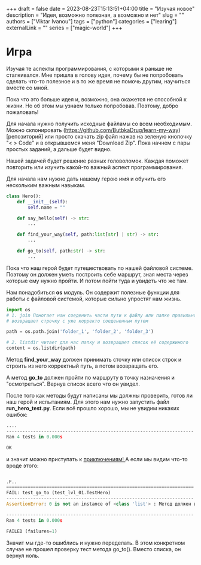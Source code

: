 +++ 
draft = false 
date = 2023-08-23T15:13:51+04:00
title = "Изучая новое"
description = "Идея, возможно полезная, а возможно и нет"
slug = ""
authors = ["Viktar Ivanou"]
tags = ["python"]
categories = ["learing"]
externalLink = ""
series = ["magic-world"]
+++

# Игра

Изучая те аспекты программирования, с которыми я раньше не сталкивался. Мне пришла в голову идея, почему бы не попробовать сделать что-то полезное и в то же время не помочь другим, научиться вместе со мной.

Пока что это больше идея и, возможно, она окажется не способной к жизни. Но об этом мы узнаем только попробовав. Поэтому, добро пожаловать!

Для начала нужно получить исходные файламы со всем необходимым. Можно склонировать (https://github.com/ButbkaDrug/learn-my-way)[репозиторий] или просто скачать zip файл нажав на зеленую кнопочку "< > Code" и в открывшемся меня "Download Zip". Пока начнем с пары простых заданий, а дальше будет видно.

Нашей задачей будет решение разных головоломок. Каждая поможет повторить или изучить какой-то важный аспект программирования.

Для начала нам нужно дать нашему герою имя и обучить его нескольким важным навыкам.

```python
class Hero():
    def __init__(self):
        self.name = ""

    def say_hello(self) -> str:
        ...

    def find_your_way(self, path:list[str] | str) -> str:
        ...

    def go_to(self, path:str) -> str:
        ...
```

Пока что наш герой будет путешествовать по нашей файловой системе. Поэтому он должен уметь построить себе маршрут, зная места через которые ему нужно пройти. И потом пойти туда и увидеть что же там.

Нам понадобиться **os** модуль. Он содержит полезные функции для работы с файловой системой, которые сильно упростят нам жизнь.

```python
import os
# 1. join Помогает нам соеденить части пути к файлу или папке правильно.
# возвращает строчку с уже корректо соедененным путем

path = os.path.join('folder_1', 'folder_2', 'folder_3')

# 2. listdir читает для нас папку и возвращает список её содержимого
content = os.listdir(path)

```

Метод **find_your_way** должен принимать сточку или список строк и строить из него корректный путь, а потом возвращать его.

А метод **go_to** должен пройти по маршруту в точку назначения и "осмотреться". Вернув список всего что он увидел.

После того как методы будут написаны мы должны проверить, готов ли наш герой и испытаниям. Для этого нам нужно запустить файл **run_hero_test.py**. Если всё прошло хорошо, мы не увидим никаких ошибок:
```python
....
----------------------------------------------------------------------
Ran 4 tests in 0.000s

OK
```
и значит можно приступать к [ приключениям! ]( /posts/rpg_lvl_00/ ) А если мы видим что-то вроде этого:

```python

.F..
======================================================================
FAIL: test_go_to (test_lvl_01.TestHero)
----------------------------------------------------------------------
AssertionError: 0 is not an instance of <class 'list'> : Метод должен возврожать список строк

----------------------------------------------------------------------
Ran 4 tests in 0.000s

FAILED (failures=1)
```

Значит мы где-то ошиблись и нужно переделать. В этом конкретном случае не прошел проверку тест метода go_to(). Вместо списка, он вернул ноль.
